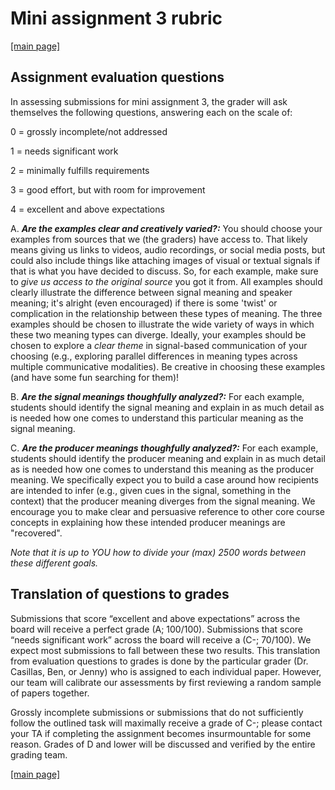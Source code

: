 # Mini assignment 3 rubric

[[main page]](../casillas-hli-spring2023-syllabus/)

## Assignment evaluation questions

In assessing submissions for mini assignment 3, the grader will ask themselves the following questions, answering each on the scale of:

0 = grossly incomplete/not addressed

1 = needs significant work

2 = minimally fulfills requirements

3 = good effort, but with room for improvement

4 = excellent and above expectations

A. _**Are the examples clear and creatively varied?:**_ You should choose your examples from sources that we (the graders) have access to. That likely means giving us links to videos, audio recordings, or social media posts, but could also include things like attaching images of visual or textual signals if that is what you have decided to discuss. So, for each example, make sure to _give us access to the original source_ you got it from. All examples should clearly illustrate the difference between signal meaning and speaker meaning; it's alright (even encouraged) if there is some 'twist' or complication in the relationship between these types of meaning. The three examples should be chosen to illustrate the wide variety of ways in which these two meaning types can diverge. Ideally, your examples should be chosen to explore a _clear theme_ in signal-based communication of your choosing (e.g., exploring parallel differences in meaning types across multiple communicative modalities). Be creative in choosing these examples (and have some fun searching for them)!

B. _**Are the signal meanings thoughfully analyzed?:**_ For each example, students should identify the signal meaning and explain in as much detail as is needed how one comes to understand this particular meaning as the signal meaning.

C. _**Are the producer meanings thoughfully analyzed?:**_ For each example, students should identify the producer meaning and explain in as much detail as is needed how one comes to understand this meaning as the producer meaning. We specifically expect you to build a case around how recipients are intended to infer (e.g., given cues in the signal, something in the context) that the producer meaning diverges from the signal meaning. We encourage you to make clear and persuasive reference to other core course concepts in explaining how these intended producer meanings are "recovered".

_Note that it is up to YOU how to divide your (max) 2500 words between these different goals._

## Translation of questions to grades

Submissions that score “excellent and above expectations” across the board will receive a perfect grade (A; 100/100). Submissions that score “needs significant work” across the board will receive a (C-; 70/100). We expect most submissions to fall between these two results. This translation from evaluation questions to grades is done by the particular grader (Dr. Casillas, Ben, or Jenny) who is assigned to each individual paper. However, our team will calibrate our assessments by first reviewing a random sample of papers together.

Grossly incomplete submissions or submissions that do not sufficiently follow the outlined task will maximally receive a grade of C-; please contact your TA if completing the assignment becomes insurmountable for some reason. Grades of D and lower will be discussed and verified by the entire grading team.

[[main page]](../casillas-hli-spring2023-syllabus/)
